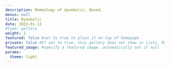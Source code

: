 ```yaml
---
description: Memeology of dynebolic. Based.
menus: null
title: Dynebolic
date: 2023-01-12
#type: gallery
weight: 2
featured: false #set to true to place it on top of homepage
private: false #If set to true, this gallery does not show in lists, RSS, sitemaps, etc. On list pages, use cascade to hide descendants.
featured_image: #specify a featured image. automatically set if null
params:
  theme: light
---
```

